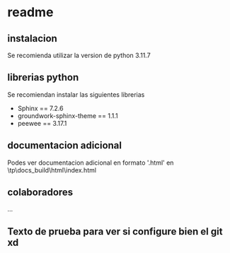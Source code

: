 # readme



## instalacion
Se recomienda utilizar la version de python 3.11.7

## librerias python
Se recomiendan instalar las siguientes librerias
* Sphinx == 7.2.6
* groundwork-sphinx-theme == 1.1.1
* peewee == 3.17.1

## documentacion adicional
Podes ver documentacion adicional en formato '.html' en \tp\docs\_build\html\index.html

## colaboradores
...
## Texto de prueba para ver si configure bien el git xd